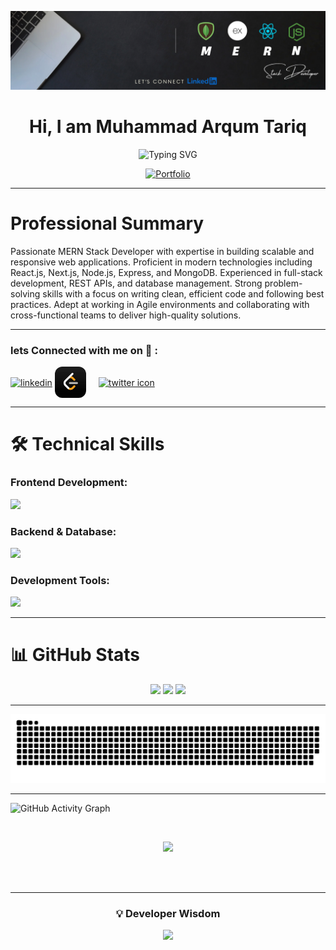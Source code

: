 ![Profile Banner](https://github.com/ARQUM21/ARQUM21/blob/main/Keep%20it%20simple.%20(13).png)

<h1 align="center">Hi, I am Muhammad Arqum Tariq</h1>
<div align="center">
  <img src="https://readme-typing-svg.herokuapp.com?font=Fira+Code&weight=600&size=22&pause=1000&color=2E9EF7&center=true&vCenter=true&width=435&lines=Full+Stack+Developer+(MERN);Frontend+Developer;Backend+Developer;Creative+Coder;Problem+Solver" alt="Typing SVG" />
</div>


<p align="center">
  <a href="https://react-agency-pro.vercel.app/" target="_blank">
    <img src="https://img.shields.io/badge/🚀_View_My_Portfolio-0A3D62?style=for-the-badge&logo=google-chrome&logoColor=white" alt="Portfolio" width="300" height="300" />
  </a>
</p>

---

# Professional Summary

Passionate MERN Stack Developer with expertise in building scalable and responsive web applications. Proficient in modern technologies including React.js, Next.js, Node.js, Express, and MongoDB. Experienced in full-stack development, REST APIs, and database management. Strong problem-solving skills with a focus on writing clean, efficient code and following best practices. Adept at working in Agile environments and collaborating with cross-functional teams to deliver high-quality solutions.

---

<h3 align="left">lets Connected with me on 🔗 :</h3>

<p align="left">
  <a href="https://www.linkedin.com/in/marqum" target="blank"><img align="center"
      src="https://skillicons.dev/icons?i=linkedin" height="50" width="50" alt="linkedin" /></a>
  <a href="https://leetcode.com/u/MuhammadArqum/" target="blank"><img align="center" style="border-radius:12px;" src="./icons/leetcode.jpg"
			alt="leetcode" height="50" width="50" /></a>
  <a href="https://twitter.com/shehza_d_" target="blank" style="padding:8px"><img align="center" style="margin:8px"
      src="https://skillicons.dev/icons?i=twitter" height="50" width="50" alt="twitter icon" /></a>
</p>



---

# **🛠 Technical Skills**

### **Frontend Development:**
<p align="left">
  <img src="https://skillicons.dev/icons?i=html,css,js,sass,react,redux,nextjs,bootstrap,materialui,tailwind" style="height: 50px;" />
</p>

### **Backend & Database:**
<p align="left">
  <img src="https://skillicons.dev/icons?i=nodejs,express,mongodb,postgres,firebase" style="height: 55px;" />
</p>

### **Development Tools:**
<p align="left">
  <img src="https://skillicons.dev/icons?i=git,github,vscode,postman,vercel,netlify,npm" style="height: 50px;" />
</p>

---

# 📊 GitHub Stats

<div align="center">
  <img src="https://github-readme-stats.vercel.app/api?username=ARQUM21&show_icons=true&theme=radical&title_color=2E9EF7&icon_color=2E9EF7&text_color=ffffff&border_color=2E9EF7" height="165" />
  <img src="https://github-readme-streak-stats.herokuapp.com/?user=ARQUM21&theme=radical&background=0d1117&border=2E9EF7&stroke=2E9EF7&ring=2E9EF7&fire=2E9EF7&currStreakLabel=2E9EF7" height="165" />
  <img src="https://github-readme-stats.vercel.app/api/top-langs/?username=ARQUM21&layout=compact&theme=radical&title_color=2E9EF7&text_color=ffffff&border_color=2E9EF7" height="165" />
</div>

---

<div align="center">
 
 ![snake gif](https://github.com/ARQUM21/ARQUM21/blob/output/github-snake-dark.svg)
</div>

---

![GitHub Activity Graph](https://github-readme-activity-graph.vercel.app/graph?username=ARQUM21&bg_color=0d1117&color=2E9EF7&line=2E9EF7&point=ffffff&area=true&hide_border=true)

<br>
<p align="center">
  <img src="https://github-profile-trophy.vercel.app/?username=ARQUM21&theme=onedark&no-frame=true&margin-w=15&margin-h=15" />
</p>

<br>

<br>

---

<div align='center'>
  <h3>💡 Developer Wisdom</h3>
  <img src='https://quotes-github-readme.vercel.app/api?type=horizontal&theme=algolia' />
</div>



